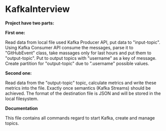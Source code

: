# KafkaInterview

**Project have two parts:**

**First one:** 

Read data from local file used Kafka Producer API, put data to "input-topic". Using Kafka Consumer API consume
the messages, parse it to "GitHubEvent" class, take massages only for last hours and put them to "output-topic". 
Put to output topics with "username" as a key of message. Create partition for "output-topic" due 
to ".username" possible values.

**Second one:**

Read data from the "output-topic" topic, calculate metrics and write these metrics into the file.
Exactly once semantics (Kafka Streams) should be achieved. 
The format of the destination file is JSON and will be stored in the local filesystem.

**Documentation**

This file contains all commands regard to start Kafka, create and manage topics. 
